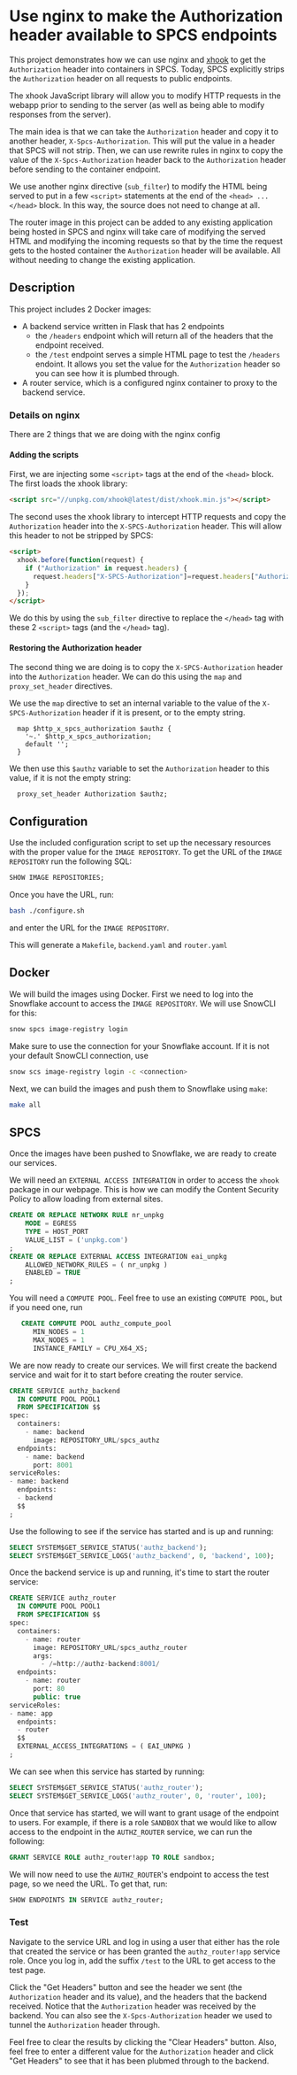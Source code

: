 # Use nginx to make the Authorization header available to SPCS endpoints
This project demonstrates how we can use nginx and [xhook]()
to get the `Authorization` header into containers in SPCS.
Today, SPCS explicitly strips the `Authorization` header on
all requests to public endpoints.

The xhook JavaScript library will allow you to modify HTTP
requests in the webapp prior to sending to the server (as 
well as being able to modify responses from the server).

The main idea is that we can take the `Authorization` header
and copy it to another header, `X-Spcs-Authorization`. This
will put the value in a header that SPCS will not strip. Then,
we can use rewrite rules in nginx to copy the value of the
`X-Spcs-Authorization` header back to the `Authorization`
header before sending to the container endpoint.

We use another nginx directive (`sub_filter`) to modify the 
HTML being served to put in a few `<script>` statements at the
end of the `<head> ... </head>` block. In this way, the source
does not need to change at all.

The router image in this project can be added to any existing
application being hosted in SPCS and nginx will take care of 
modifying the served HTML and modifying the incoming requests
so that by the time the request gets to the hosted container
the `Authorization` header will be available. All without needing
to change the existing application.

## Description
This project includes 2 Docker images:
* A backend service written in Flask that has 2 endpoints
  * the `/headers` endpoint which will return all of the
    headers that the endpoint received.
  * the `/test` endpoint serves a simple HTML page to test
    the `/headers` endoint. It allows you set the value for
    the `Authorization` header so you can see how it is plumbed
    through.
* A router service, which is a configured nginx container to
  proxy to the backend service.

### Details on nginx
There are 2 things that we are doing with the nginx config

#### Adding the scripts
First, we are injecting some `<script>` tags at the end of
the `<head>` block. The first loads the xhook library:
```html
<script src="//unpkg.com/xhook@latest/dist/xhook.min.js"></script>
```

The second uses the xhook library to intercept HTTP requests and copy
the `Authorization` header into the `X-SPCS-Authorization` header. This
will allow this header to not be stripped by SPCS:
```html
<script>
  xhook.before(function(request) { 
    if ("Authorization" in request.headers) {
      request.headers["X-SPCS-Authorization"]=request.headers["Authorization"] 
    }
  });
</script>
```

We do this by using the `sub_filter` directive to replace the `</head>`
tag with these 2 `<script>` tags (and the `</head>` tag).

#### Restoring the Authorization header
The second thing we are doing is to copy the `X-SPCS-Authorization` header
into the `Authorization` header. We can do this using the `map` and 
`proxy_set_header` directives. 

We use the `map` directive to set an internal variable to the value
of the `X-SPCS-Authorization` header if it is present, or to the empty string.
```
  map $http_x_spcs_authorization $authz {
    '~.' $http_x_spcs_authorization;
    default '';
  }
```

We then use this `$authz` variable to set the `Authorization` header to this
value, if it is not the empty string:
```
  proxy_set_header Authorization $authz;
```


## Configuration
Use the included configuration script to set up the necessary
resources with the proper value for the `IMAGE REPOSITORY`. To
get the URL of the `IMAGE REPOSITORY` run the following SQL:
```sql
SHOW IMAGE REPOSITORIES;
```

Once you have the URL, run:
```bash
bash ./configure.sh
```
and enter the URL for the `IMAGE REPOSITORY`.

This will generate a `Makefile`, `backend.yaml` and `router.yaml`

## Docker
We will build the images using Docker. First we need to log
into the Snowflake account to access the `IMAGE REPOSITORY`.
We will use SnowCLI for this:
```bash
snow spcs image-registry login
```
Make sure to use the connection for your Snowflake account.
If it is not your default SnowCLI connection, use
```bash
snow scs image-registry login -c <connection>
```

Next, we can build the images and push them to Snowflake using 
`make`:
```bash
make all
```

## SPCS
Once the images have been pushed to Snowflake, we are ready to create
our services.

We will need an `EXTERNAL ACCESS INTEGRATION` in order to access
the `xhook` package in our webpage. This is how we can modify the
Content Security Policy to allow loading from external sites.

```sql
CREATE OR REPLACE NETWORK RULE nr_unpkg
    MODE = EGRESS
    TYPE = HOST_PORT
    VALUE_LIST = ('unpkg.com')
;
CREATE OR REPLACE EXTERNAL ACCESS INTEGRATION eai_unpkg
    ALLOWED_NETWORK_RULES = ( nr_unpkg )
    ENABLED = TRUE
;

```

You will need a `COMPUTE POOL`. Feel free to use an existing
`COMPUTE POOL`, but if you need one, run
```sql
   CREATE COMPUTE POOL authz_compute_pool
      MIN_NODES = 1
      MAX_NODES = 1
      INSTANCE_FAMILY = CPU_X64_XS;
```

We are now ready to create our services. We will first create
the backend service and wait for it to start before creating 
the router service.
```sql
CREATE SERVICE authz_backend
  IN COMPUTE POOL POOL1
  FROM SPECIFICATION $$
spec:
  containers:
    - name: backend
      image: REPOSITORY_URL/spcs_authz
  endpoints:
    - name: backend
      port: 8001
serviceRoles:
- name: backend
  endpoints:
  - backend
  $$
;
```

Use the following to see if the service has started and is up and running:
```sql
SELECT SYSTEM$GET_SERVICE_STATUS('authz_backend');
SELECT SYSTEM$GET_SERVICE_LOGS('authz_backend', 0, 'backend', 100);
```

Once the backend service is up and running, it's time to start
the router service:
```sql
CREATE SERVICE authz_router
  IN COMPUTE POOL POOL1
  FROM SPECIFICATION $$
spec:
  containers:
    - name: router
      image: REPOSITORY_URL/spcs_authz_router
      args:
        - /=http://authz-backend:8001/
  endpoints:
    - name: router
      port: 80
      public: true
serviceRoles:
- name: app
  endpoints:
  - router
  $$
  EXTERNAL_ACCESS_INTEGRATIONS = ( EAI_UNPKG )
;
```

We can see when this service has started by running:
```sql
SELECT SYSTEM$GET_SERVICE_STATUS('authz_router');
SELECT SYSTEM$GET_SERVICE_LOGS('authz_router', 0, 'router', 100);
```

Once that service has started, we will want to grant usage of the
endpoint to users. For example, if there is a role `SANDBOX` that we
would like to allow access to the endpoint in the `AUTHZ_ROUTER` service,
we can run the following:
```sql
GRANT SERVICE ROLE authz_router!app TO ROLE sandbox;
```

We will now need to use the `AUTHZ_ROUTER`'s endpoint to access the
test page, so we need the URL. To get that, run:
```sql
SHOW ENDPOINTS IN SERVICE authz_router;
```

### Test
Navigate to the service URL and log in using a user that either has the
role that created the service or has been granted the `authz_router!app` 
service role.  Once you log in, add the suffix `/test` to the URL to get
access to the test page.

Click the "Get Headers" button and see the header we sent (the 
`Authorization` header and its value), and the headers that the
backend received. Notice that the `Authorization` header was received
by the backend. You can also see the `X-Spcs-Authorization` header we
used to tunnel the `Authorization` header through.

Feel free to clear the results by clicking the "Clear Headers" button. 
Also, feel free to enter a different value for the `Authorization` header
and click "Get Headers" to see that it has been plubmed through to the
backend.
